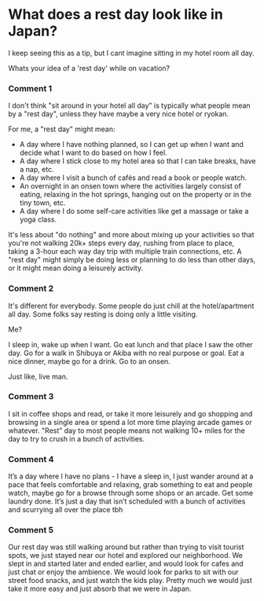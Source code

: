 # What does a rest day look like in Japan?

I keep seeing this as a tip, but I cant imagine sitting in my hotel room all day.

Whats your idea of a 'rest day' while on vacation?

### Comment 1

I don't think "sit around in your hotel all day" is typically what people mean by a "rest day", unless they have maybe a very nice hotel or ryokan. 

For me, a "rest day" might mean:

* A day where I have nothing planned, so I can get up when I want and decide what I want to do based on how I feel.
* A day where I stick close to my hotel area so that I can take breaks, have a nap, etc.
* A day where I visit a bunch of cafés and read a book or people watch.
* An overnight in an onsen town where the activities largely consist of eating, relaxing in the hot springs, hanging out on the property or in the tiny town, etc.
* A day where I do some self-care activities like get a massage or take a yoga class.

It's less about "do nothing" and more about mixing up your activities so that you're not walking 20k+ steps every day, rushing from place to place, taking a 3-hour each way day trip with multiple train connections, etc. A "rest day" might simply be doing less or planning to do less than other days, or it might mean doing a leisurely activity.

### Comment 2

It's different for everybody. Some people do just chill at the hotel/apartment all day. Some folks say resting is doing only a little visiting. 

Me?

I sleep in, wake up when I want. Go eat lunch and that place I saw the other day. Go for a walk in Shibuya or Akiba with no real purpose or goal. Eat a nice dinner, maybe go for a drink. Go to an onsen.

Just like, live man.

### Comment 3

I sit in coffee shops and read, or take it more leisurely and go shopping and browsing in a single area or spend a lot more time playing arcade games or whatever. "Rest" day to most people means not walking 10+ miles for the day to try to crush in a bunch of activities.

### Comment 4

It’s a day where I have no plans - I have a sleep in, I just wander around at a pace that feels comfortable and relaxing, grab something to eat and people watch, maybe go for a browse through some shops or an arcade. Get some laundry done. It’s just a day that isn’t scheduled with a bunch of activities and scurrying all over the place tbh

### Comment 5

Our rest day was still walking around but rather than trying to visit tourist spots, we just stayed near our hotel and explored our neighborhood. We slept in and started later and ended earlier, and would look for cafes and just chat or enjoy the ambience. We would look for parks to sit with our street food snacks, and just watch the kids play. Pretty much we would just take it more easy and just absorb that we were in Japan.

